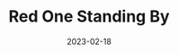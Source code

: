 ---
title: "Red One Standing By"
file: /paintings/2023-02-18-red-one-standing-by.jpg
date: 2023-02-18
size: 40×30cm
materials: Acrylics on canvas board
featured: no
---